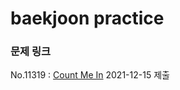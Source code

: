# baekjoon practice #


### 문제 링크 ###

No.11319 : [Count Me In](https://www.acmicpc.net/problem/11319)  2021-12-15 제출
